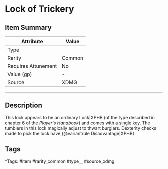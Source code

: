 # Lock of Trickery

## Item Summary

| Attribute            | Value                        |
|----------------------|------------------------------|
| Type                 |   |
| Rarity               | Common             |
| Requires Attunement  | No                |
| Value (gp)           | -    |
| Source               | XDMG |

---

## Description

This lock appears to be an ordinary Lock|XPHB (of the type described in chapter 6 of the _Player's Handbook_) and comes with a single key. The tumblers in this lock magically adjust to thwart burglars. Dexterity checks made to pick the lock have {@variantrule Disadvantage|XPHB}.

## Tags

^Tags: #item #rarity_common #type__ #source_xdmg